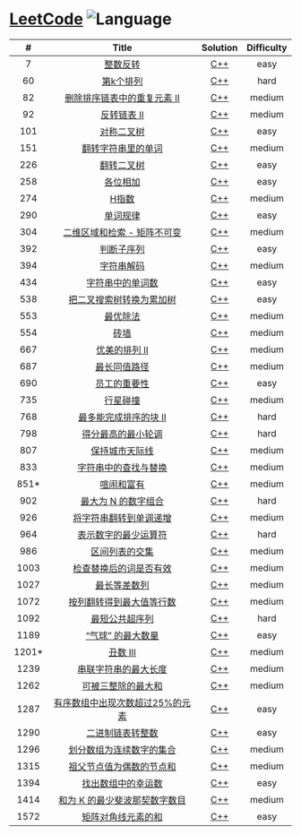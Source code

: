 # [LeetCode](https://leetcode.com/problemset/all/) ![Language](https://img.shields.io/badge/language-C++-blue.svg)

| # | Title | Solution | Difficulty |
|:---:|:---:|:---:|:---:|
| 7 | [整数反转](https://leetcode-cn.com/problems/reverse-integer/description/) | [C++](solutions/C++/7.整数反转.cpp) | easy |
| 60 | [第k个排列](https://leetcode-cn.com/problems/permutation-sequence/description/) | [C++](solutions/C++/60.第k个排列.cpp) | hard |
| 82 | [删除排序链表中的重复元素 II](https://leetcode-cn.com/problems/remove-duplicates-from-sorted-list-ii/description/) | [C++](solutions/C++/82.删除排序链表中的重复元素-ii.cpp) | medium |
| 92 | [反转链表 II](https://leetcode-cn.com/problems/reverse-linked-list-ii/description/) | [C++](solutions/C++/92.反转链表-ii.cpp) | medium |
| 101 | [对称二叉树](https://leetcode-cn.com/problems/symmetric-tree/description/) | [C++](solutions/C++/101.对称二叉树.cpp) | easy |
| 151 | [翻转字符串里的单词](https://leetcode-cn.com/problems/reverse-words-in-a-string/description/) | [C++](solutions/C++/151.翻转字符串里的单词.cpp) | medium |
| 226 | [翻转二叉树](https://leetcode-cn.com/problems/invert-binary-tree/description/) | [C++](solutions/C++/226.翻转二叉树.cpp) | easy |
| 258 | [各位相加](https://leetcode-cn.com/problems/add-digits/description/) | [C++](solutions/C++/258.各位相加.cpp) | easy |
| 274 | [H指数](https://leetcode-cn.com/problems/h-index/description/) | [C++](solutions/C++/274.h指数.cpp) | medium |
| 290 | [单词规律](https://leetcode-cn.com/problems/word-pattern/description/) | [C++](solutions/C++/290.单词规律.cpp) | easy |
| 304 | [二维区域和检索 - 矩阵不可变](https://leetcode-cn.com/problems/range-sum-query-2d-immutable/description/) | [C++](solutions/C++/304.二维区域和检索-矩阵不可变.cpp) | medium |
| 392 | [判断子序列](https://leetcode-cn.com/problems/is-subsequence/description/) | [C++](solutions/C++/392.判断子序列.cpp) | easy |
| 394 | [字符串解码](https://leetcode-cn.com/problems/decode-string/description/) | [C++](solutions/C++/394.字符串解码.cpp) | medium |
| 434 | [字符串中的单词数](https://leetcode-cn.com/problems/number-of-segments-in-a-string/description/) | [C++](solutions/C++/434.字符串中的单词数.cpp) | easy |
| 538 | [把二叉搜索树转换为累加树](https://leetcode-cn.com/problems/convert-bst-to-greater-tree/description/) | [C++](solutions/C++/538.把二叉搜索树转换为累加树.cpp) | easy |
| 553 | [最优除法](https://leetcode-cn.com/problems/optimal-division/description/) | [C++](solutions/C++/553.最优除法.cpp) | medium |
| 554 | [砖墙](https://leetcode-cn.com/problems/brick-wall/description/) | [C++](solutions/C++/554.砖墙.cpp) | medium |
| 667 | [优美的排列 II](https://leetcode-cn.com/problems/beautiful-arrangement-ii/description/) | [C++](solutions/C++/667.优美的排列-ii.cpp) | medium |
| 687 | [最长同值路径](https://leetcode-cn.com/problems/longest-univalue-path/description/) | [C++](solutions/C++/687.最长同值路径.cpp) | medium |
| 690 | [员工的重要性](https://leetcode-cn.com/problems/employee-importance/description/) | [C++](solutions/C++/690.员工的重要性.cpp) | easy |
| 735 | [行星碰撞](https://leetcode-cn.com/problems/asteroid-collision/description/) | [C++](solutions/C++/735.行星碰撞.cpp) | medium |
| 768 | [最多能完成排序的块 II](https://leetcode-cn.com/problems/max-chunks-to-make-sorted-ii/description/) | [C++](solutions/C++/768.最多能完成排序的块-ii.cpp) | hard |
| 798 | [得分最高的最小轮调](https://leetcode-cn.com/problems/smallest-rotation-with-highest-score/description/) | [C++](solutions/C++/798.得分最高的最小轮调.cpp) | hard |
| 807 | [保持城市天际线](https://leetcode-cn.com/problems/max-increase-to-keep-city-skyline/description/) | [C++](solutions/C++/807.保持城市天际线.cpp) | medium |
| 833 | [字符串中的查找与替换](https://leetcode-cn.com/problems/find-and-replace-in-string/description/) | [C++](solutions/C++/833.字符串中的查找与替换.cpp) | medium |
| 851* | [喧闹和富有](https://leetcode-cn.com/problems/loud-and-rich/description/) | [C++](solutions/C++/851.喧闹和富有.cpp) | medium |
| 902 | [最大为 N 的数字组合](https://leetcode-cn.com/problems/numbers-at-most-n-given-digit-set/description/) | [C++](solutions/C++/902.最大为-n-的数字组合.cpp) | hard |
| 926 | [将字符串翻转到单调递增](https://leetcode-cn.com/problems/flip-string-to-monotone-increasing/description/) | [C++](solutions/C++/926.将字符串翻转到单调递增) | medium |
| 964 | [表示数字的最少运算符](https://leetcode-cn.com/problems/least-operators-to-express-number/description/) | [C++](solutions/C++/964.表示数字的最少运算符.cpp) | hard |
| 986 | [区间列表的交集](https://leetcode-cn.com/problems/interval-list-intersections/description/) | [C++](solutions/C++/986.区间列表的交集.cpp) | medium |
| 1003 | [检查替换后的词是否有效](https://leetcode-cn.com/problems/check-if-word-is-valid-after-substitutions/description/) | [C++](solutions/C++/1003.检查替换后的词是否有效.cpp) | medium |
| 1027 | [最长等差数列](https://leetcode-cn.com/problems/longest-arithmetic-sequence/description/) | [C++](solutions/C++/1027.最长等差数列.cpp) | medium |
| 1072 | [按列翻转得到最大值等行数](https://leetcode-cn.com/problems/flip-columns-for-maximum-number-of-equal-rows/description/) | [C++](solutions/C++/1072.按列翻转得到最大值等行数.cpp) | medium |
| 1092 | [最短公共超序列](https://leetcode-cn.com/problems/shortest-common-supersequence/description/) | [C++](solutions/C++/1092.最短公共超序列.cpp) | hard |
| 1189 | [“气球” 的最大数量](https://leetcode-cn.com/problems/maximum-number-of-balloons/description/) | [C++](solutions/C++/1189.气球-的最大数量.cpp) | easy |
| 1201* | [丑数 III](https://leetcode-cn.com/problems/ugly-number-iii/description/) | [C++](solutions/C++/1201.丑数-iii.cpp) | medium |
| 1239 | [串联字符串的最大长度](https://leetcode-cn.com/problems/maximum-length-of-a-concatenated-string-with-unique-characters/description/) | [C++](solutions/C++/1239.串联字符串的最大长度.cpp) | medium |
| 1262 | [可被三整除的最大和](https://leetcode-cn.com/problems/greatest-sum-divisible-by-three/description/) | [C++](solutions/C++/1262.可被三整除的最大和.cpp) | medium |
| 1287 | [有序数组中出现次数超过25%的元素](https://leetcode-cn.com/problems/element-appearing-more-than-25-in-sorted-array/description/) | [C++](solutions/C++/1287.有序数组中出现次数超过-25-的元素.cpp) | easy |
| 1290 | [二进制链表转整数](https://leetcode-cn.com/problems/convert-binary-number-in-a-linked-list-to-integer/description/) | [C++](solutions/C++/1290.二进制链表转整数.cpp) | easy |
| 1296 | [划分数组为连续数字的集合](https://leetcode-cn.com/problems/divide-array-in-sets-of-k-consecutive-numbers/description/) | [C++](solutions/C++/1296.划分数组为连续数字的集合.cpp) | medium |
| 1315 | [祖父节点值为偶数的节点和](https://leetcode-cn.com/problems/sum-of-nodes-with-even-valued-grandparent/description/) | [C++](solutions/C++/1315.祖父节点值为偶数的节点和.cpp) | medium |
| 1394 | [找出数组中的幸运数](https://leetcode-cn.com/problems/find-lucky-integer-in-an-array/description/) | [C++](solutions/C++/1394.找出数组中的幸运数.cpp) | easy |
| 1414 | [和为 K 的最少斐波那契数字数目](https://leetcode-cn.com/problems/find-the-minimum-number-of-fibonacci-numbers-whose-sum-is-k/description/) | [C++](solutions/C++/1414.和为-k-的最少斐波那契数字数目.cpp) | medium |
| 1572 | [矩阵对角线元素的和](https://leetcode-cn.com/problems/matrix-diagonal-sum/description/) | [C++](solutions/C++/1572.矩阵对角线元素的和.cpp) | easy |
